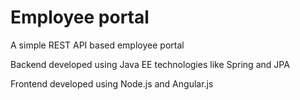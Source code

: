 # Employee portal
A simple REST API based employee portal

Backend developed using Java EE technologies like Spring and JPA

Frontend developed using Node.js and Angular.js
